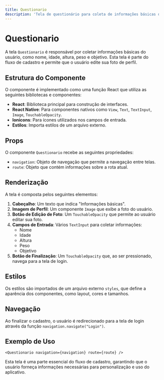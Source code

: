 ```yaml
---
title: Questionario
description: 'Tela de questionário para coleta de informações básicas do usuário.'
---
```


# Questionario

A tela `Questionario` é responsável por coletar informações básicas do usuário, como nome, idade, altura, peso e objetivo. Esta tela é parte do fluxo de cadastro e permite que o usuário edite sua foto de perfil.

## Estrutura do Componente

O componente é implementado como uma função React que utiliza as seguintes bibliotecas e componentes:

- **React**: Biblioteca principal para construção de interfaces.
- **React Native**: Para componentes nativos como `View`, `Text`, `TextInput`, `Image`, `TouchableOpacity`.
- **Ionicons**: Para ícones utilizados nos campos de entrada.
- **Estilos**: Importa estilos de um arquivo externo.

## Props

O componente `Questionario` recebe as seguintes propriedades:

- `navigation`: Objeto de navegação que permite a navegação entre telas.
- `route`: Objeto que contém informações sobre a rota atual.

## Renderização

A tela é composta pelos seguintes elementos:

1. **Cabeçalho**: Um texto que indica "Informações básicas".
2. **Imagem de Perfil**: Um componente `Image` que exibe a foto do usuário.
3. **Botão de Edição de Foto**: Um `TouchableOpacity` que permite ao usuário editar sua foto.
4. **Campos de Entrada**: Vários `TextInput` para coletar informações:
   - Nome
   - Idade
   - Altura
   - Peso
   - Objetivo
5. **Botão de Finalização**: Um `TouchableOpacity` que, ao ser pressionado, navega para a tela de login.

## Estilos

Os estilos são importados de um arquivo externo `styles`, que define a aparência dos componentes, como layout, cores e tamanhos.

## Navegação

Ao finalizar o cadastro, o usuário é redirecionado para a tela de login através da função `navigation.navigate("Login")`.

## Exemplo de Uso

```tsx
<Questionario navigation={navigation} route={route} />
```

Esta tela é uma parte essencial do fluxo de cadastro, garantindo que o usuário forneça informações necessárias para personalização e uso do aplicativo.